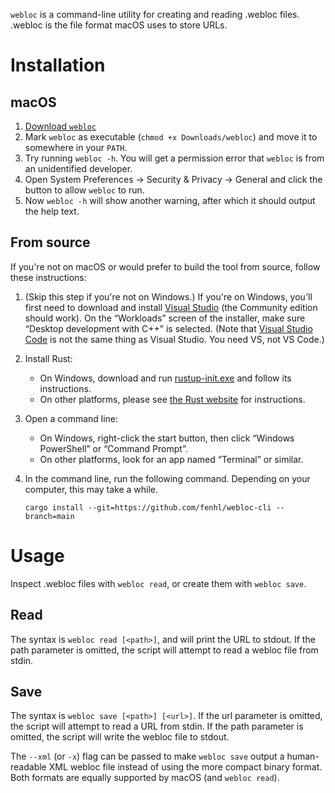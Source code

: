 `webloc` is a command-line utility for creating and reading .webloc files. .webloc is the file format macOS uses to store URLs.

# Installation

## macOS

1. [Download `webloc`](https://github.com/fenhl/webloc-cli/releases/latest/download/webloc)
2. Mark `webloc` as executable (`chmod +x Downloads/webloc`) and move it to somewhere in your `PATH`.
3. Try running `webloc -h`. You will get a permission error that `webloc` is from an unidentified developer.
4. Open System Preferences → Security & Privacy → General and click the button to allow `webloc` to run.
5. Now `webloc -h` will show another warning, after which it should output the help text.

## From source

If you're not on macOS or would prefer to build the tool from source, follow these instructions:

1. (Skip this step if you're not on Windows.) If you're on Windows, you'll first need to download and install [Visual Studio](https://visualstudio.microsoft.com/vs/) (the Community edition should work). On the “Workloads” screen of the installer, make sure “Desktop development with C++” is selected. (Note that [Visual Studio Code](https://code.visualstudio.com/) is not the same thing as Visual Studio. You need VS, not VS Code.)
2. Install Rust:
    * On Windows, download and run [rustup-init.exe](https://win.rustup.rs/) and follow its instructions.
    * On other platforms, please see [the Rust website](https://www.rust-lang.org/tools/install) for instructions.
3. Open a command line:
    * On Windows, right-click the start button, then click “Windows PowerShell” or “Command Prompt”.
    * On other platforms, look for an app named “Terminal” or similar.
4. In the command line, run the following command. Depending on your computer, this may take a while.

    ```
    cargo install --git=https://github.com/fenhl/webloc-cli --branch=main
    ```

# Usage

Inspect .webloc files with `webloc read`, or create them with `webloc save`.

## Read

The syntax is `webloc read [<path>]`, and will print the URL to stdout. If the path parameter is omitted, the script will attempt to read a webloc file from stdin.

## Save

The syntax is `webloc save [<path>] [<url>]`. If the url parameter is omitted, the script will attempt to read a URL from stdin. If the path parameter is omitted, the script will write the webloc file to stdout.

The `--xml` (or `-x`) flag can be passed to make `webloc save` output a human-readable XML webloc file instead of using the more compact binary format. Both formats are equally supported by macOS (and `webloc read`).
